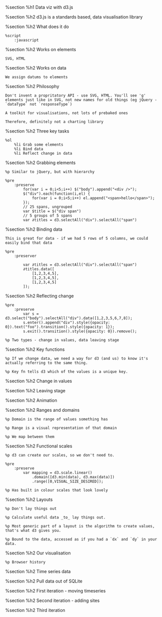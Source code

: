 %section
	%h1 Data viz with d3.js

%section
	%h2 d3.js is a standards based, data visualisation library

%section
	%h2 What does it do

	%script
		:javascript


%section
	%h2 Works on elements

	SVG, HTML

%section
	%h2 Works on data

	We assign datums to elements

%section
	%h2 Philosophy

	Don't invent a propritatory API - use SVG, HTML. You'll see 'g' elements just like in SVG, not new names for old things (eg jQuery - `dataType` not `responseType`)

	A toolkit for visualisations, not lots of prebaked ones

	Therefore, definitely not a charting library

%section
	%h2 Three key tasks

	%ol
		%li Grab some elements
		%li Bind data
		%li Reflect change in data

%section
	%h2 Grabbing elements

	%p Similar to jQuery, but with hierarchy

	%pre
		:preserve
			for(var i = 0;i<5;i++) $("body").append("<div />");
			$("div").each(function(i,el) { 
				for(var i = 0;i<5;i++) el.append("<span>hello</span>");
			});
			// 25 spans, ungrouped
			var $title = $("div span")
			// 5 groups of 5 spans
			var ∂titles = d3.selectAll("div").selectAll("span")
		
%section
	%h2 Binding data

	This is great for data - if we had 5 rows of 5 columns, we could easily bind that data

	%pre
		:preserver

			var ∂titles = d3.selectAll("div").selectAll("span")
			∂titles.data([
				[1,2,3,4,5],
				[1,2,3,4,5],
				[1,2,3,4,5]
			]);

%section
	%h2 Reflecting change

	%pre
		:preserve
			var s = d3.select("body").selectAll("div").data([1,2,3,5,6,7,8]);
			s.enter().append("div").style({opacity: 0}).text("foo").transition().style({opacity: 1});
			s.exit().transition().style({opacity: 0}).remove();

	%p Two types - change in values, data leaving stage

%section
	%h2 Key functions

	%p If we change data, we need a way for d3 (and us) to know it's actually referring to the same thing.

	%p Key fn tells d3 which of the values is a unique key.

%section
	%h2 Change in values

%section
	%h2 Leaving stage

%section
	%h2 Animation

%section
	%h2 Ranges and domains

	%p Domain is the range of values something has

	%p Range is a visual representation of that domain

	%p We map between them

%section
	%h2 Functional scales

	%p d3 can create our scales, so we don't need to.

	%pre
		:preserve
			var mapping = d3.scale.linear()
				.domain([d3.min(data), d3.max(data)])
				.range([0,VISUAL_SIZE_DESIRED]);

	%p Has built in colour scales that look lovely

%section
	%h2 Layouts

	%p Don't lay things out

	%p Calculate useful data _to_ lay things out.

	%p Most generic part of a layout is the algorithm to create values, that's what d3 gives you.

	%p Bound to the data, accessed as if you had a `dx` and `dy` in your data.

%section
	%h2 Our visualisation

	%p Browser history

%section
	%h2 Time series data

%section
	%h2 Pull data out of SQLite

%section
	%h2 First iteration - moving timeseries

%section
	%h2 Second iteration - adding sites

%section
	%h2 Third iteration
